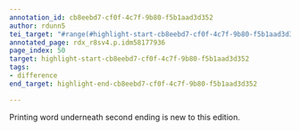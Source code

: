 ```yaml
---
annotation_id: cb8eebd7-cf0f-4c7f-9b80-f5b1aad3d352
author: rdunn5
tei_target: "#range(#highlight-start-cb8eebd7-cf0f-4c7f-9b80-f5b1aad3d352, #highlight-end-cb8eebd7-cf0f-4c7f-9b80-f5b1aad3d352)"
annotated_page: rdx_r8sv4.p.idm58177936
page_index: 50
target: highlight-start-cb8eebd7-cf0f-4c7f-9b80-f5b1aad3d352
tags:
- difference
end_target: highlight-end-cb8eebd7-cf0f-4c7f-9b80-f5b1aad3d352

---
```

Printing word underneath second ending is new to this edition.